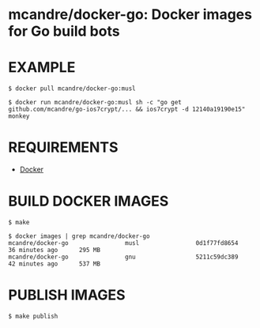 # mcandre/docker-go: Docker images for Go build bots

# EXAMPLE

```console
$ docker pull mcandre/docker-go:musl

$ docker run mcandre/docker-go:musl sh -c "go get github.com/mcandre/go-ios7crypt/... && ios7crypt -d 12140a19190e15"
monkey
```

# REQUIREMENTS

* [Docker](https://www.docker.com)

# BUILD DOCKER IMAGES

```console
$ make

$ docker images | grep mcandre/docker-go
mcandre/docker-go                musl                0d1f77fd8654        36 minutes ago      295 MB
mcandre/docker-go                gnu                 5211c59dc389        42 minutes ago      537 MB
```

# PUBLISH IMAGES

```console
$ make publish
```
